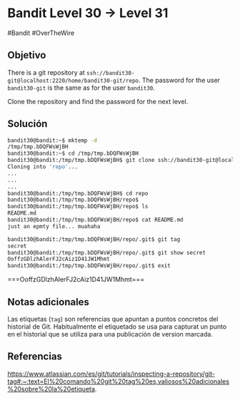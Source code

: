 # Bandit Level 30 → Level 31
#Bandit #OverTheWire 
## Objetivo
There is a git repository at `ssh://bandit30-git@localhost:2220/home/bandit30-git/repo`. The password for the user `bandit30-git` is the same as for the user `bandit30`.

Clone the repository and find the password for the next level.
## Solución

```bash
bandit30@bandit:~$ mktemp -d
/tmp/tmp.bDQFWsWjBH
bandit30@bandit:~$ cd /tmp/tmp.bDQFWsWjBH
bandit30@bandit:/tmp/tmp.bDQFWsWjBH$ git clone ssh://bandit30-git@localhost:2220/home/bandit30-git/repo
Cloning into 'repo'...
...
...
...
bandit30@bandit:/tmp/tmp.bDQFWsWjBH$ cd repo
bandit30@bandit:/tmp/tmp.bDQFWsWjBH/repo$ 
bandit30@bandit:/tmp/tmp.bDQFWsWjBH/repo$ ls
README.md
bandit30@bandit:/tmp/tmp.bDQFWsWjBH/repo$ cat README.md 
just an epmty file... muahaha

bandit30@bandit:/tmp/tmp.bDQFWsWjBH/repo/.git$ git tag
secret
bandit30@bandit:/tmp/tmp.bDQFWsWjBH/repo/.git$ git show secret
OoffzGDlzhAlerFJ2cAiz1D41JW1Mhmt
bandit30@bandit:/tmp/tmp.bDQFWsWjBH/repo/.git$ exit

```

===OoffzGDlzhAlerFJ2cAiz1D41JW1Mhmt===

## Notas adicionales
Las etiquetas (`tag`)  son referencias que apuntan a puntos concretos del historial de Git. Habitualmente el etiquetado se usa para capturat un punto en el historial que se utiliza para una publicación de version marcada.

## Referencias
https://www.atlassian.com/es/git/tutorials/inspecting-a-repository/git-tag#:~:text=El%20comando%20git%20tag%20es,valiosos%20adicionales%20sobre%20la%20etiqueta.